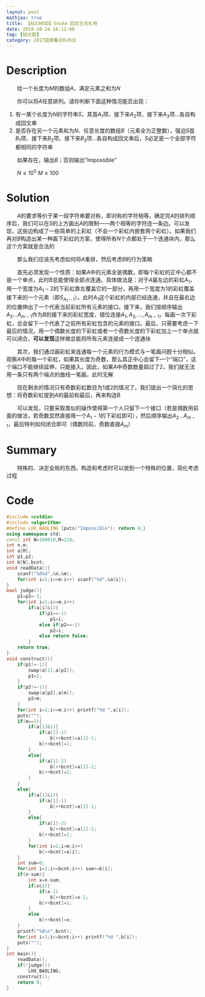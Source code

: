 ```yaml
---
layout: post
mathjax: true
title: 【AGC001D】Snuke 回文生日礼物
date: 2018-10-24 16:11:00
tag: [结论题]
category: 2017国家集训队作业
---
```

# Description

　　给一个长度为$M$的数组$A$，满足元素之和为$N$

　　你可以将$A$任意排列。请你判断下面这种情况能否出现：

1. 有一某个长度为$N$的字符串$S$，其首$A_1$项、接下来$A_2$项、接下来$A_3$项...各自构成回文串
2. 是否存在另一个元素和为$N$、任意长度的数组$B$（元素全为正整数），强迫$S$首$B_1$项、接下来$B_2$项、接下来$B_3$项...各自构成回文串后，$S$必定是一个全部字符都相同的字符串

　　如果存在，输出$B$；否则输出"Impossible"

　　$N \le 10^5 \ M\le 100$


<!-- more -->
# Solution

　　$A$的要求等价于某一段字符串要对称，即对称的字符相等。确定完$A$的排列顺序后，我们可以在$S$的上方画出$A$的限制——两个相等的字符连一条边。可以发现，这些边构成了一些简单的上彩虹（不会一个彩虹内嵌套两个彩虹）。如果我们再对$B$构造出某一种画下彩虹的方案，使得所有$N$个点都处于一个连通块内，那么这个方案就是合法的

　　那么我们应该先考虑如何将$A$重排，然后考虑$B$的行为策略

　　首先必须发现一个性质：如果$A$中的元素全是偶数，即每个彩虹的正中心都不是一个单点，此时$B$总能使得全部点连通。具体做法是：对于$A$最左边的彩虹$A_1$，用一个宽度为$A_1-2$的下彩虹靠左覆盖它的一部分，再用一个宽度为1的彩虹覆盖接下来的一个元素（即$S_{A_1-1}$）。此时$A_1$这个彩虹的内部已经连通，并且在最右边的位置伸出了一个代表当前彩虹所有元素的接口。接下来，我们按顺序输出$A_2...A_{m-1}$作为$B$的接下来的彩虹宽度，错位连接$A_1,A_2,...,A_{m-1}$，每画一次下彩虹，总会留下一个代表了之前所有彩虹包含的元素的接口。最后，只需要考虑一下最后的情况，用一个偶数长度的下彩虹或者一个奇数长度的下彩虹加上一个单点就可以闭合。**可以发现**这样做总能将所有元素连接成一个连通块

　　其次，我们通过画彩虹来连通每一个元素的行为模式与一笔画问题十分相似。观察$A$中的每一个彩虹，如果其长度为奇数，那么其正中心会留下一个“端口”，这个端口不能继续延伸，只能接入。因此，如果$A$中奇数数量超过了2，我们就无法用一条只有两个端点的曲线一笔画，此时无解

　　现在剩余的情况只有奇数彩虹数目为1或2的情况了。我们提出一个简化的思想：将奇数彩虹提到$A$的最前和最后，再来构造B

　　可以发现，只要采取类似的操作使得第一个人只留下一个接口（若是偶数用前面的做法，若奇数显然直接用一个$A_1-1$的下彩虹即可），然后顺序输出$A_2\dots A_{m-1}$，最后特判如何闭合即可（偶数同前，奇数直接$A_m$）



# Summary

　　特殊的、决定全局的东西，构造和考虑时可以放到一个特殊的位置，简化考虑过程



# Code

```c++
#include <cstdio>
#include <algorithm>
#define LHX_BAOLING {puts("Impossible"); return 0;}
using namespace std;
const int N=100010,M=110;
int n,m;
int a[M];
int p1,p2;
int b[N],bcnt;
void readData(){
    scanf("%d%d",&n,&m);
    for(int i=1;i<=m;i++) scanf("%d",&a[i]);
}
bool judge(){
    p1=p2=-1;
    for(int i=1;i<=m;i++)
        if(a[i]&1){
            if(p1==-1)
                p1=i;
            else if(p2==-1)
                p2=i;
            else return false;
        }
    return true;
}
void construct(){
    if(p1!=-1){
        swap(a[1],a[p1]);
        p1=1;
    }
    if(p2!=-1){
        swap(a[p2],a[m]);
        p2=m;
    }
    for(int i=1;i<=m;i++) printf("%d ",a[i]);
    puts("");
    if(m==1){
        if(a[1]&1){
            if(a[1]-1)
                b[++bcnt]=a[1]-1;
            b[++bcnt]=1;
        }
        else{
            if(a[1]-2)
                b[++bcnt]=a[1]-2;
            b[++bcnt]=2;
        }
    }
    else{
        if(a[1]&1){
            if(a[1]-1)
                b[++bcnt]=a[1]-1;
        }
        else{
            if(a[1]-2)
                b[++bcnt]=a[1]-2;
            b[++bcnt]=1;
        }
        for(int i=2;i<m;i++)
            b[++bcnt]=a[i];
    }
    int sum=0;
    for(int i=1;i<=bcnt;i++) sum+=b[i];
    if(n-sum){
        int x=n-sum;
        if(x&1){
            if(x-1)
                b[++bcnt]=x-1;
            b[++bcnt]=1;
        }
        else
            b[++bcnt]=x;
    }
    printf("%d\n",bcnt);
    for(int i=1;i<=bcnt;i++) printf("%d ",b[i]);
    puts("");
}
int main(){
    readData();
    if(!judge())
        LHX_BAOLING;
    construct();
    return 0;
}
```

 